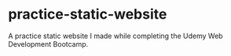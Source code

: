 # practice-static-website
A practice static website I made while completing the Udemy Web Development Bootcamp. 
